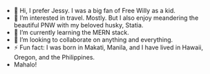 - 👋 Hi, I prefer Jessy. I was a big fan of Free Willy as a kid. 
- 👀 I’m interested in travel. Mostly. But I also enjoy meandering the beautiful PNW with my beloved husky, Statia. 
- 🌱 I’m currently learning the MERN stack.
- 💞️ I’m looking to collaborate on anything and everything. 
- ⚡ Fun fact: I was born in Makati, Manila, and I have lived in Hawaii, Oregon, and the Philippines.
- Mahalo!

<!---
collinsjosephj/collinsjosephj is a ✨ special ✨ repository because its `README.md` (this file) appears on your GitHub profile.
You can click the Preview link to take a look at your changes.
--->
